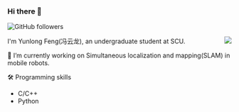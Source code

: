 ### Hi there 👋 

![GitHub followers](https://img.shields.io/github/followers/ericsii?logo=Github&style=flat-square)

<a href="https://github.com/Ericsii"><img align='right' src="https://github-readme-stats.vercel.app/api?username=Ericsii&show_icons=true"></a>

<!--
**Ericsii/Ericsii** is a ✨ _special_ ✨ repository because its `README.md` (this file) appears on your GitHub profile.

Here are some ideas to get you started:

- 🔭 I’m currently working on ...
- 🌱 I’m currently learning ...
- 👯 I’m looking to collaborate on ...
- 🤔 I’m looking for help with ...
- 💬 Ask me about ...
- 📫 How to reach me: ...
- 😄 Pronouns: ...
- ⚡ Fun fact: ...
-->

I'm Yunlong Feng(冯云龙), an undergraduate student at SCU.

🔭 I’m currently working on Simultaneous localization and mapping(SLAM) in mobile robots.

🛠️ Programming skills
* C/C++
* Python
